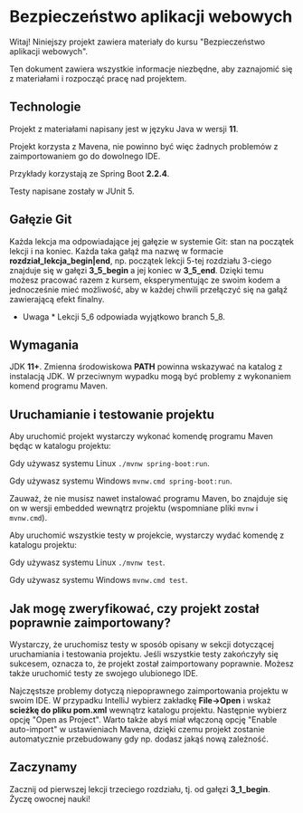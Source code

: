 # Bezpieczeństwo aplikacji webowych

Witaj! Niniejszy projekt zawiera materiały do kursu "Bezpieczeństwo aplikacji
 webowych".

Ten dokument zawiera wszystkie informacje niezbędne, aby zaznajomić się z 
materiałami i rozpocząć pracę nad projektem.

## Technologie

Projekt z materiałami napisany jest w języku Java w wersji **11**.

Projekt korzysta z Mavena, nie powinno być więc żadnych problemów z 
zaimportowaniem go do dowolnego IDE.

Przykłady korzystają ze Spring Boot **2.2.4**.

Testy napisane zostały w JUnit 5.

## Gałęzie Git

Każda lekcja ma odpowiadające jej gałęzie w systemie Git: stan na 
początek lekcji i na koniec. Każda taka gałąź ma nazwę w formacie 
**rozdział_lekcja_begin|end**, np. początek lekcji 5-tej rozdziału 3-ciego 
znajduje się w gałęzi **3_5_begin** a jej koniec w **3_5_end**. Dzięki temu 
możesz pracować razem z kursem, eksperymentując ze swoim kodem a jednocześnie
 mieć możliwość, aby w każdej chwili przełączyć się na gałąź zawierającą 
 efekt finalny.
 
 * Uwaga * Lekcji 5_6 odpowiada wyjątkowo branch 5_8.

 ## Wymagania
 JDK **11+**. Zmienna środowiskowa **PATH** powinna wskazywać na katalog z 
 instalacją JDK. W przeciwnym wypadku mogą być problemy z wykonaniem komend 
 programu Maven.
 
 ## Uruchamianie i testowanie projektu
 
 Aby uruchomić projekt wystarczy wykonać komendę programu Maven będąc w katalogu projektu:
 
 Gdy używasz systemu Linux `./mvnw spring-boot:run`.
 
 Gdy używasz systemu Windows `mvnw.cmd spring-boot:run`.
 
 Zauważ, że nie musisz nawet instalować programu Maven, bo znajduje się on w 
 wersji embedded wewnątrz projektu (wspomniane pliki `mvnw` i `mvnw.cmd`).
 
 Aby uruchomić wszystkie testy w projekcie, wystarczy wydać komendę z 
 katalogu projektu:
 
 Gdy używasz systemu Linux `./mvnw test`.
  
 Gdy używasz systemu Windows `mvnw.cmd test`.
 
 ## Jak mogę zweryfikować, czy projekt został poprawnie zaimportowany?
 
 Wystarczy, że uruchomisz testy w sposób opisany w sekcji dotyczącej 
 uruchamiania i testowania projektu. Jeśli wszystkie testy zakończyły się 
 sukcesem, oznacza to, że projekt został zaimportowany poprawnie. Możesz 
 także uruchomić testy ze swojego ulubionego IDE.
 
 Najczęstsze problemy dotyczą niepoprawnego zaimportowania projektu w swoim 
 IDE. W przypadku IntelliJ wybierz zakładkę **File->Open** i wskaż 
 **scieżkę do pliku pom.xml** wewnątrz katalogu projektu. Następnie wybierz 
 opcję "Open as Project". Warto także abyś miał włączoną opcję "Enable 
 auto-import" w ustawieniach Mavena, dzięki czemu projekt zostanie 
 automatycznie przebudowany gdy np. dodasz jakąś nową zależność.
 
 ## Zaczynamy
 
 Zacznij od pierwszej lekcji trzeciego rozdziału, tj. od gałęzi **3_1_begin**. 
 Życzę owocnej nauki!
